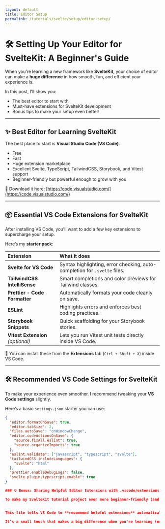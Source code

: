 ```yaml
---
layout: default
title: Editor Setup
permalink: /tutorials/svelte/setup/editor-setup/
---
```


# 🛠 Setting Up Your Editor for SvelteKit: A Beginner's Guide

When you're learning a new framework like **SvelteKit**, your choice of editor can make a **huge difference** in how smooth, fun, and efficient your experience is.

In this post, I'll show you:

- The best editor to start with
- Must-have extensions for SvelteKit development
- Bonus tips to make your setup even better!

---

## ✨ Best Editor for Learning SvelteKit

The best place to start is **Visual Studio Code (VS Code)**.

- Free
- Fast
- Huge extension marketplace
- Excellent Svelte, TypeScript, TailwindCSS, Storybook, and Vitest support
- Beginner-friendly but powerful enough to grow with you

🔗 Download it here: [https://code.visualstudio.com/](https://code.visualstudio.com/)

---

## 📦 Essential VS Code Extensions for SvelteKit

After installing VS Code, you'll want to add a few key extensions to supercharge your setup.

Here’s my **starter pack**:

| **Extension**                  | **What it does**                                          |
|:--------------------------------|:----------------------------------------------------------|
| **Svelte for VS Code**           | Syntax highlighting, error checking, auto-completion for `.svelte` files. |
| **TailwindCSS IntelliSense**     | Smart completions and color previews for Tailwind classes. |
| **Prettier - Code Formatter**    | Automatically formats your code cleanly on save. |
| **ESLint**                       | Highlights errors and enforces best coding practices. |
| **Storybook Snippets**            | Quick scaffolding for your Storybook stories. |
| **Vitest Extension** *(optional)*| Lets you run Vitest unit tests directly inside VS Code. |

🔎 You can install these from the **Extensions** tab (`Ctrl + Shift + X`) inside VS Code.

---

## 🛠 Recommended VS Code Settings for SvelteKit

To make your experience even smoother, I recommend tweaking your **VS Code settings** slightly.

Here’s a basic `settings.json` starter you can use:

```json
{
  "editor.formatOnSave": true,
  "editor.tabSize": 2,
  "files.autoSave": "onWindowChange",
  "editor.codeActionsOnSave": {
    "source.fixAll.eslint": true,
    "source.organizeImports": true
  },
  "eslint.validate": ["javascript", "typescript", "svelte"],
  "tailwindCSS.includeLanguages": {
    "svelte": "html"
  },
  "prettier.enableDebugLogs": false,
  "svelte.plugin.typescript.enable": true
}

### 💡 Bonus: Sharing Helpful Editor Extensions with .vscode/extensions.json

To make my SvelteKit tutorial project even more beginner-friendly (and easier to maintain), I added a file called: .vscode/extensions.json


This file tells VS Code to **recommend helpful extensions** automatically when someone opens the project. If you're following along or sharing this repo with others, they’ll be prompted to install the right tools — like the Svelte language support, Prettier, TailwindCSS IntelliSense, and even Storybook snippets.

It’s a small touch that makes a big difference when you're learning (or collaborating later), and it helps keep the whole coding environment **consistent, smooth, and ready-to-code.**




